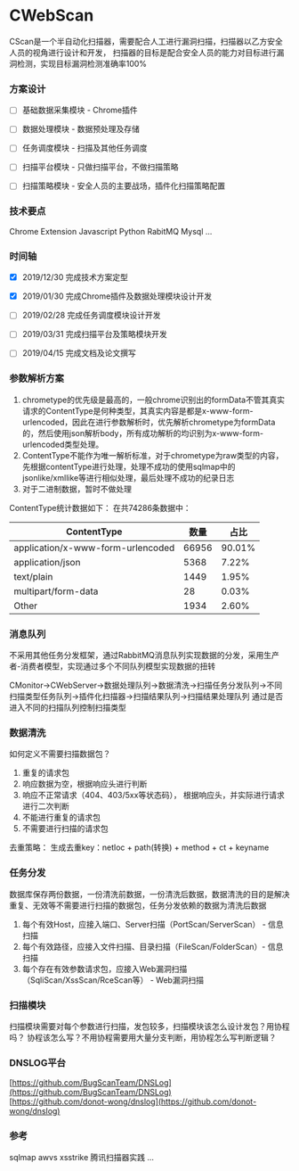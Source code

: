 # CWebScan
CScan是一个半自动化扫描器，需要配合人工进行漏洞扫描，扫描器以乙方安全人员的视角进行设计和开发，
扫描器的目标是配合安全人员的能力对目标进行漏洞检测，实现目标漏洞检测准确率100%


### 方案设计
- [ ] 基础数据采集模块 - Chrome插件  
- [ ] 数据处理模块 - 数据预处理及存储  
- [ ] 任务调度模块 - 扫描及其他任务调度  
- [ ] 扫描平台模块 - 只做扫描平台，不做扫描策略  
- [ ] 扫描策略模块 - 安全人员的主要战场，插件化扫描策略配置  


### 技术要点
Chrome Extension
Javascript
Python
RabitMQ
Mysql
...

### 时间轴
- [x] 2019/12/30 完成技术方案定型  
- [x] 2019/01/30 完成Chrome插件及数据处理模块设计开发  
- [ ] 2019/02/28 完成任务调度模块设计开发  
- [ ] 2019/03/31 完成扫描平台及策略模块开发  
- [ ] 2019/04/15 完成文档及论文撰写


### 参数解析方案
1. chrometype的优先级是最高的，一般chrome识别出的formData不管其真实请求的ContentType是何种类型，其真实内容是都是x-www-form-urlencoded，因此在进行参数解析时，优先解析chrometype为formData的，然后使用json解析body，所有成功解析的均识别为x-www-form-urlencoded类型处理。
2. ContentType不能作为唯一解析标准，对于chrometype为raw类型的内容，先根据contentType进行处理，处理不成功的使用sqlmap中的jsonlike/xmllike等进行相似处理，最后处理不成功的纪录日志
3. 对于二进制数据，暂时不做处理

ContentType统计数据如下：
在共74286条数据中：

|ContentType 	|				  数量    |  占比 |
| ----------    |  ---------------------  | ---- 
|application/x-www-form-urlencoded | 66956 |  90.01% 
|application/json   				|  5368 | 7.22% 
|text/plain 						|  1449 |  1.95% 
|multipart/form-data                | 28 |    0.03%  
|Other							  |   1934 |   2.60% 

### 消息队列
不采用其他任务分发框架，通过RabbitMQ消息队列实现数据的分发，采用生产者-消费者模型，实现通过多个不同队列模型实现数据的扭转

CMonitor->CWebServer->数据处理队列->数据清洗->扫描任务分发队列->不同扫描类型任务队列->插件化扫描器->扫描结果队列->扫描结果处理队列
通过是否进入不同的扫描队列控制扫描类型


### 数据清洗
如何定义不需要扫描数据包？
1. 重复的请求包
2. 响应数据为空，根据响应头进行判断
3. 响应不正常请求（404、403/5xx等状态码）， 根据响应头，并实际进行请求进行二次判断
4. 不能进行重复的请求包
5. 不需要进行扫描的请求包

去重策略：
生成去重key：netloc + path(转换) + method + ct + keyname



### 任务分发
数据库保存两份数据，一份清洗前数据，一份清洗后数据，数据清洗的目的是解决重复、无效等不需要进行扫描的数据包，任务分发依赖的数据为清洗后数据  
1. 每个有效Host，应接入端口、Server扫描（PortScan/ServerScan） - 信息扫描
2. 每个有效路径，应接入文件扫描、目录扫描（FileScan/FolderScan）- 信息扫描
3. 每个存在有效参数请求包，应接入Web漏洞扫描（SqliScan/XssScan/RceScan等） - Web漏洞扫描


### 扫描模块
扫描模块需要对每个参数进行扫描，发包较多，扫描模块该怎么设计发包？用协程吗？
协程该怎么写？不用协程需要用大量分支判断，用协程怎么写判断逻辑？


### DNSLOG平台
[https://github.com/BugScanTeam/DNSLog](https://github.com/BugScanTeam/DNSLog)  
[https://github.com/donot-wong/dnslog](https://github.com/donot-wong/dnslog)


### 参考
sqlmap
awvs
xsstrike
腾讯扫描器实践
...
